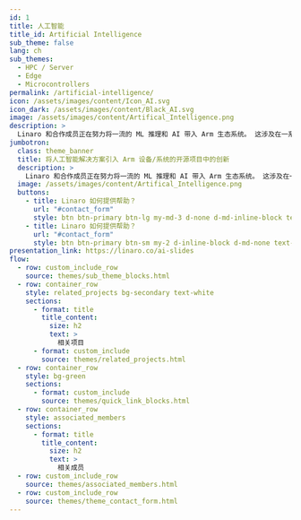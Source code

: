 ```yaml
---
id: 1
title: 人工智能
title_id: Artificial Intelligence
sub_theme: false
lang: ch
sub_themes:
  - HPC / Server
  - Edge
  - Microcontrollers
permalink: /artificial-intelligence/
icon: /assets/images/content/Icon_AI.svg
icon_dark: /assets/images/content/Black_AI.svg
image: /assets/images/content/Artifical_Intelligence.png
description: >
  Linaro 和合作成员正在努力将一流的 ML 推理和 AI 带入 Arm 生态系统。 这涉及在一系列战略性 AI 项目中推动针对成员硬件的 Arm 体验进行优化。
jumbotron:
  class: theme_banner
  title: 将人工智能解决方案引入 Arm 设备/系统的开源项目中的创新
  description: >
    Linaro 和合作成员正在努力将一流的 ML 推理和 AI 带入 Arm 生态系统。 这涉及在一系列战略性 AI 项目中在成员硬件上推动针对 Arm 优化的体验。
  image: /assets/images/content/Artifical_Intelligence.png
  buttons:
    - title: Linaro 如何提供帮助？
      url: "#contact_form"
      style: btn btn-primary btn-lg my-md-3 d-none d-md-inline-block text-uppercase theme_contact_btn
    - title: Linaro 如何提供帮助？
      url: "#contact_form"
      style: btn btn-primary btn-sm my-2 d-inline-block d-md-none text-uppercase theme_contact_btn
presentation_link: https://linaro.co/ai-slides
flow:
  - row: custom_include_row
    source: themes/sub_theme_blocks.html
  - row: container_row
    style: related_projects bg-secondary text-white
    sections:
      - format: title
        title_content:
          size: h2
          text: >
            相关项目
      - format: custom_include
        source: themes/related_projects.html
  - row: container_row
    style: bg-green
    sections:
      - format: custom_include
        source: themes/quick_link_blocks.html
  - row: container_row
    style: associated_members
    sections:
      - format: title
        title_content:
          size: h2
          text: >
            相关成员
  - row: custom_include_row
    source: themes/associated_members.html
  - row: custom_include_row
    source: themes/theme_contact_form.html
---
```

